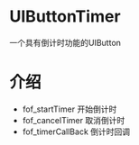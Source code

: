# UIButtonTimer
一个具有倒计时功能的UIButton
# 介绍
* fof_startTimer 开始倒计时
* fof_cancelTimer 取消倒计时
* fof_timerCallBack 倒计时回调
